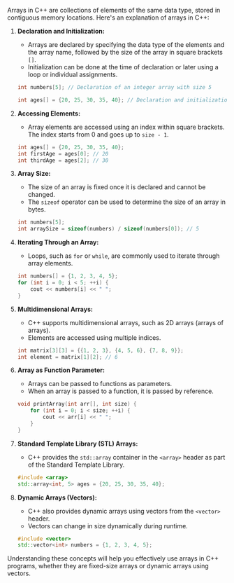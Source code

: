 Arrays in C++ are collections of elements of the same data type, stored in contiguous memory locations. Here's an explanation of arrays in C++:

1. **Declaration and Initialization:**
   - Arrays are declared by specifying the data type of the elements and the array name, followed by the size of the array in square brackets `[]`.
   - Initialization can be done at the time of declaration or later using a loop or individual assignments.

   ```cpp
   int numbers[5]; // Declaration of an integer array with size 5

   int ages[] = {20, 25, 30, 35, 40}; // Declaration and initialization
   ```

2. **Accessing Elements:**
   - Array elements are accessed using an index within square brackets. The index starts from 0 and goes up to `size - 1`.

   ```cpp
   int ages[] = {20, 25, 30, 35, 40};
   int firstAge = ages[0]; // 20
   int thirdAge = ages[2]; // 30
   ```

3. **Array Size:**
   - The size of an array is fixed once it is declared and cannot be changed.
   - The `sizeof` operator can be used to determine the size of an array in bytes.

   ```cpp
   int numbers[5];
   int arraySize = sizeof(numbers) / sizeof(numbers[0]); // 5
   ```

4. **Iterating Through an Array:**
   - Loops, such as `for` or `while`, are commonly used to iterate through array elements.

   ```cpp
   int numbers[] = {1, 2, 3, 4, 5};
   for (int i = 0; i < 5; ++i) {
       cout << numbers[i] << " ";
   }
   ```

5. **Multidimensional Arrays:**
   - C++ supports multidimensional arrays, such as 2D arrays (arrays of arrays).
   - Elements are accessed using multiple indices.

   ```cpp
   int matrix[3][3] = {{1, 2, 3}, {4, 5, 6}, {7, 8, 9}};
   int element = matrix[1][2]; // 6
   ```

6. **Array as Function Parameter:**
   - Arrays can be passed to functions as parameters.
   - When an array is passed to a function, it is passed by reference.

   ```cpp
   void printArray(int arr[], int size) {
       for (int i = 0; i < size; ++i) {
           cout << arr[i] << " ";
       }
   }
   ```

7. **Standard Template Library (STL) Arrays:**
   - C++ provides the `std::array` container in the `<array>` header as part of the Standard Template Library.

   ```cpp
   #include <array>
   std::array<int, 5> ages = {20, 25, 30, 35, 40};
   ```

8. **Dynamic Arrays (Vectors):**
   - C++ also provides dynamic arrays using vectors from the `<vector>` header.
   - Vectors can change in size dynamically during runtime.

   ```cpp
   #include <vector>
   std::vector<int> numbers = {1, 2, 3, 4, 5};
   ```

Understanding these concepts will help you effectively use arrays in C++ programs, whether they are fixed-size arrays or dynamic arrays using vectors.
